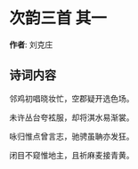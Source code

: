 # 次韵三首  其一

**作者**: 刘克庄

## 诗词内容

邻鸡初唱晓妆忙，空郡疑开选色场。

未许丛台夸袨服，却将淇水易渐裳。

咏归惟点曾言志，驰骋虽聃亦发狂。

闭目不窥惟地主，且祈麻麦接青黄。

